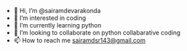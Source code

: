 - 👋 Hi, I’m @sairamdevarakonda
- 👀 I’m interested in coding
- 🌱 I’m currently learning python
- 💞️ I’m looking to collaborate on python collabarative coding
- 📫 How to reach me sairamdsr143@gmail.com

<!---
sairamdevarakonda/sairamdevarakonda is a ✨ special ✨ repository because its `README.md` (this file) appears on your GitHub profile.
You can click the Preview link to take a look at your changes.
--->
